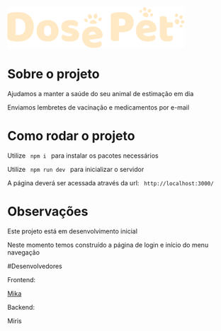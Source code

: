 <img src="https://raw.githubusercontent.com/mikarrega/dosepet/d392bf05eb50f0c73952c03cff2e53a90cd7f007/public/dosepet-logo-vertical.svg" width="400" />

# Sobre o projeto
<p>Ajudamos a manter a saúde do seu animal de estimação em dia</p>
<p>Enviamos lembretes de vacinação e medicamentos por e-mail</p>


# Como rodar o projeto
<p>Utilize <code> npm i </code> para instalar os pacotes necessários</p>
<p>Utilize <code> npm run dev </code> para inicializar o servidor</p>
<p>A página deverá ser acessada através da url: <code> http://localhost:3000/ </code></p>

# Observações
<p>Este projeto está em desenvolvimento inicial</p>
<p>Neste momento temos construído a página de login e início do menu navegação</p>


#Desenvolvedores

Frontend: <a href="https://www.linkedin.com/in/michaeladafne/"><p>Mika</p></a>
Backend: <a><p>Miris</p></a>
